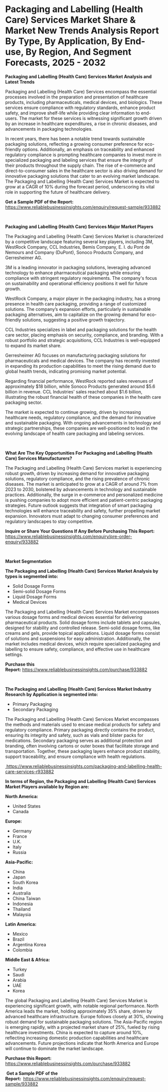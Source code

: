 <p><h1>Packaging and Labelling (Health Care) Services Market Share & Market New Trends Analysis Report By Type, By Application, By End-use, By Region, And Segment Forecasts, 2025 - 2032</h1></p><p><strong>Packaging and Labelling (Health Care) Services Market Analysis and Latest Trends</strong></p>
<p><p>Packaging and Labelling (Health Care) Services encompass the essential processes involved in the preparation and presentation of healthcare products, including pharmaceuticals, medical devices, and biologics. These services ensure compliance with regulatory standards, enhance product safety, and improve shelf-life while providing clear information to end-users. The market for these services is witnessing significant growth driven by an increase in healthcare expenditures, a rise in chronic diseases, and advancements in packaging technologies.</p><p>In recent years, there has been a notable trend towards sustainable packaging solutions, reflecting a growing consumer preference for eco-friendly options. Additionally, an emphasis on traceability and enhanced regulatory compliance is prompting healthcare companies to invest more in specialized packaging and labeling services that ensure the integrity of their products throughout the supply chain. The rise of e-commerce and direct-to-consumer sales in the healthcare sector is also driving demand for innovative packaging solutions that cater to an evolving market landscape. The Packaging and Labelling (Health Care) Services Market is expected to grow at a CAGR of 10% during the forecast period, underscoring its vital role in supporting the future of healthcare delivery.</p></p>
<p><strong>Get a Sample PDF of the Report:&nbsp;</strong> <a href="https://www.reliablebusinessinsights.com/enquiry/request-sample/933882?utm_campaign=2924&utm_medium=2&utm_source=Github&utm_content=ia&utm_term=13042025&utm_id=packaging-and-labelling-health-care-services">https://www.reliablebusinessinsights.com/enquiry/request-sample/933882</a></p>
<p>&nbsp;</p>
<p><strong>Packaging and Labelling (Health Care) Services Major Market Players</strong></p>
<p><p>The Packaging and Labelling (Health Care) Services Market is characterized by a competitive landscape featuring several key players, including 3M, WestRock Company, CCL Industries, Bemis Company, E. I. du Pont de Nemours and Company (DuPont), Sonoco Products Company, and Gerresheimer AG. </p><p>3M is a leading innovator in packaging solutions, leveraging advanced technology to enhance pharmaceutical packaging while ensuring compliance with stringent regulatory requirements. The company's focus on sustainability and operational efficiency positions it well for future growth.</p><p>WestRock Company, a major player in the packaging industry, has a strong presence in health care packaging, providing a range of customized solutions. The company’s expansion efforts, particularly in sustainable packaging alternatives, aim to capitalize on the growing demand for eco-friendly solutions, suggesting a positive growth trajectory.</p><p>CCL Industries specializes in label and packaging solutions for the health care sector, placing emphasis on security, compliance, and branding. With a robust portfolio and strategic acquisitions, CCL Industries is well-equipped to expand its market share.</p><p>Gerresheimer AG focuses on manufacturing packaging solutions for pharmaceuticals and medical devices. The company has recently invested in expanding its production capabilities to meet the rising demand due to global health trends, indicating promising market potential.</p><p>Regarding financial performance, WestRock reported sales revenues of approximately $18 billion, while Sonoco Products generated around $5.6 billion in revenue. CCL Industries' sales reached about $1.6 billion, illustrating the robust financial health of these companies in the health care packaging sector.</p><p>The market is expected to continue growing, driven by increasing healthcare needs, regulatory compliance, and the demand for innovative and sustainable packaging. With ongoing advancements in technology and strategic partnerships, these companies are well-positioned to lead in the evolving landscape of health care packaging and labeling services.</p></p>
<p>&nbsp;</p>
<p><strong>What Are The Key Opportunities For Packaging and Labelling (Health Care) Services Manufacturers?</strong></p>
<p><p>The Packaging and Labelling (Health Care) Services market is experiencing robust growth, driven by increasing demand for innovative packaging solutions, regulatory compliance, and the rising prevalence of chronic diseases. The market is anticipated to grow at a CAGR of around 7% from 2023 to 2030, bolstered by advancements in technology and sustainable practices. Additionally, the surge in e-commerce and personalized medicine is pushing companies to adopt more efficient and patient-centric packaging strategies. Future outlook suggests that integration of smart packaging technologies will enhance traceability and safety, further propelling market expansion. Innovators must adapt to changing consumer preferences and regulatory landscapes to stay competitive.</p></p>
<p><strong>Inquire or Share Your Questions If Any Before Purchasing This Report:</strong> <a href="https://www.reliablebusinessinsights.com/enquiry/pre-order-enquiry/933882?utm_campaign=2924&utm_medium=2&utm_source=Github&utm_content=ia&utm_term=13042025&utm_id=packaging-and-labelling-health-care-services">https://www.reliablebusinessinsights.com/enquiry/pre-order-enquiry/933882</a></p>
<p>&nbsp;</p>
<p><strong>Market Segmentation</strong></p>
<p><strong>The Packaging and Labelling (Health Care) Services Market Analysis by types is segmented into:</strong></p>
<p><ul><li>Solid Dosage Forms</li><li>Semi-solid Dosage Forms</li><li>Liquid Dosage Forms</li><li>Medical Devices</li></ul></p>
<p><p>The Packaging and Labelling (Health Care) Services Market encompasses various dosage forms and medical devices essential for delivering pharmaceutical products. Solid dosage forms include tablets and capsules, designed for stability and controlled release. Semi-solid dosage forms, like creams and gels, provide topical applications. Liquid dosage forms consist of solutions and suspensions for easy administration. Additionally, the market includes medical devices, which require specialized packaging and labelling to ensure safety, compliance, and effective use in healthcare settings.</p></p>
<p><strong>Purchase this Report:&nbsp;</strong><a href="https://www.reliablebusinessinsights.com/purchase/933882?utm_campaign=2924&utm_medium=2&utm_source=Github&utm_content=ia&utm_term=13042025&utm_id=packaging-and-labelling-health-care-services">https://www.reliablebusinessinsights.com/purchase/933882</a></p>
<p>&nbsp;</p>
<p><strong>The Packaging and Labelling (Health Care) Services Market Industry Research by Application is segmented into:</strong></p>
<p><ul><li>Primary Packaging</li><li>Secondary Packaging</li></ul></p>
<p><p>The Packaging and Labelling (Health Care) Services Market encompasses the methods and materials used to encase medical products for safety and regulatory compliance. Primary packaging directly contains the product, ensuring its integrity and safety, such as vials and blister packs for medications. Secondary packaging serves as additional protection and branding, often involving cartons or outer boxes that facilitate storage and transportation. Together, these packaging layers enhance product stability, support traceability, and ensure compliance with health regulations.</p></p>
<p><a href="https://www.reliablebusinessinsights.com/packaging-and-labelling-health-care-services-r933882?utm_campaign=2924&utm_medium=2&utm_source=Github&utm_content=ia&utm_term=13042025&utm_id=packaging-and-labelling-health-care-services">&nbsp;https://www.reliablebusinessinsights.com/packaging-and-labelling-health-care-services-r933882</a></p>
<p><strong>In terms of Region, the Packaging and Labelling (Health Care) Services Market Players available by Region are:</strong></p>
<p>
    <p> <strong> North America: </strong>
        <ul>
            <li>United States</li>
            <li>Canada</li>
        </ul>
        </p> 
    <p> <strong> Europe: </strong>
        <ul>
            <li>Germany</li>
            <li>France</li>
            <li>U.K.</li>
            <li>Italy</li>
            <li>Russia</li>
        </ul>
        </p> 
    <p> <strong> Asia-Pacific: </strong>
        <ul>
            <li>China</li>
            <li>Japan</li>
            <li>South Korea</li>
            <li>India</li>
            <li>Australia</li>
            <li>China Taiwan</li>
            <li>Indonesia</li>
            <li>Thailand</li>
            <li>Malaysia</li>
        </ul>
        </p> 
    <p> <strong> Latin America: </strong>
        <ul>
            <li>Mexico</li>
            <li>Brazil</li>
            <li>Argentina Korea</li>
            <li>Colombia</li>
        </ul>
        </p> 
    <p> <strong> Middle East & Africa: </strong>
        <ul>
            <li>Turkey</li>
            <li>Saudi</li>
            <li>Arabia</li>
            <li>UAE</li>
            <li>Korea</li>
        </ul>
    </p>
    </p>
<p><p>The global Packaging and Labelling (Health Care) Services Market is experiencing significant growth, with notable regional performance. North America leads the market, holding approximately 35% share, driven by advanced healthcare infrastructure. Europe follows closely at 30%, showing robust demand for sustainable packaging solutions. The Asia-Pacific region is emerging rapidly, with a projected market share of 25%, fueled by rising healthcare investments. China is expected to capture around 10%, reflecting increasing domestic production capabilities and healthcare advancements. Future projections indicate that North America and Europe will continue to dominate the market landscape.</p></p>
<p><strong>Purchase this Report: </strong><a href="https://www.reliablebusinessinsights.com/purchase/933882?utm_campaign=2924&utm_medium=2&utm_source=Github&utm_content=ia&utm_term=13042025&utm_id=packaging-and-labelling-health-care-services">https://www.reliablebusinessinsights.com/purchase/933882</a></p>
<p>&nbsp;<strong>Get a Sample PDF of the Report:&nbsp;&nbsp;</strong><a href="https://www.reliablebusinessinsights.com/enquiry/request-sample/933882?utm_campaign=2924&utm_medium=2&utm_source=Github&utm_content=ia&utm_term=13042025&utm_id=packaging-and-labelling-health-care-services">https://www.reliablebusinessinsights.com/enquiry/request-sample/933882</a></p>
<p><strong></strong></p>
<p><p></p><p></p><p></p></p>